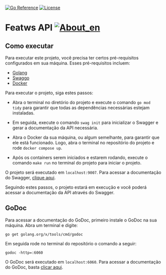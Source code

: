 
[![Go Reference](https://pkg.go.dev/badge/github.com/abu-lang/goabu.svg)](https://pkg.go.dev/github.com/bancodobrasil/featws-api)
[![License](https://img.shields.io/badge/License-Apache%202.0-blue.svg)](https://github.com/bancodobrasil/featws-api/blob/develop/LICENSE)

# Featws API [![About_en](https://github.com/yammadev/flag-icons/blob/master/png/BR.png?raw=true)](https://github.com/bancodobrasil/featws-api/blob/develop/README.md)


## Como executar

Para executar este projeto, você precisa ter certos pré-requisitos configurados em sua máquina. Esses pré-requisitos incluem:

- [Golang](https://go.dev/doc/install)
- [Swaggo](https://github.com/swaggo/swag/blob/master/README_pt.md#come%C3%A7ando)
- [Docker](https://www.docker.com/)


Para executar o projeto, siga estes passos:

- Abra o terminal no diretório do projeto e execute o comando `go mod tidy` para garantir que todas as dependências necessárias estejam instaladas.

- Em seguida, execute o comando `swag init` para inicializar o Swagger e gerar a documentação da API necessária.

- Abra o Docker da sua máquina, ou algum semelhante, para garantir que ele está funcionado. Logo, abra o terminal no repositório do projeto e rode `docker compose up`.

- Após os containers serem iniciados e estarem rodando, execute o comando `make run` no terminal do projeto para iniciar o projeto.

O projeto será executado em `localhost:9007`. Para acessar a documentação do Swagger, [clique aqui](http://localhost:9007/swagger/index.html#/).

Seguindo estes passos, o projeto estará em execução e você poderá acessar a documentação da API através do Swagger.

## GoDoc

Para acessar a documentação do GoDoc, primeiro instale o GoDoc na sua máquina. Abra um terminal e digite:

````
go get golang.org/x/tools/cmd/godoc
````

Em seguida rode no terminal do repositório o comando a seguir:

````
godoc -http=:6060
````

O GoDoc será executado em `localhost:6060`. Para acessar a documentação do GoDoc, basta [clicar aqui](http://localhost:6060/pkg/).